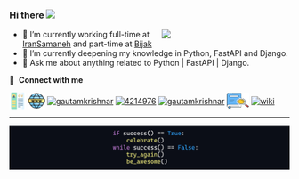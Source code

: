 ### Hi there <a href="https://www.gautamkrishnar.com/"><img src="https://media.giphy.com/media/hvRJCLFzcasrR4ia7z/giphy.gif" width="5%"></a>

<img align='right' src="https://media.giphy.com/media/836HiJc7pgzy8iNXCn/giphy.gif" width="230" />

- 🔭 I’m currently working full-time at [IranSamaneh](https://iransamaneh.com/) and part-time at [Bijak](https://bijak.ir/)
- 🌱 I’m currently deepening my knowledge in Python, FastAPI and Django.
- 💬 Ask me about anything related to Python | FastAPI | Django.

🔗 &nbsp;**Connect with me**
<p align="left"> 
<a href="https://mrmrprogrammer.pythonanywhere.com/Resume" target="blank"><img align="center" src="https://github.com/MrMrProgrammer/MrMrProgrammer/blob/main/images/cv.png" alt="cv" height="30" width="30" /></a>
<a href="https://mrmrprogrammer.ir" target="blank"><img align="center" src="https://github.com/MrMrProgrammer/MrMrProgrammer/blob/main/images/browser.png" alt="gautamkrishnar" height="30" width="30" /></a>
<a href="www.linkedin.com/in/mrmrprogrammer" target="blank"><img align="center" src="https://raw.githubusercontent.com/rahuldkjain/github-profile-readme-generator/master/src/images/icons/Social/linked-in-alt.svg" alt="gautamkrishnar" height="30" width="40" /></a>
<a href="https://stackoverflow.com/users/20306553/mrmrprogrammer" target="blank"><img align="center" src="https://raw.githubusercontent.com/rahuldkjain/github-profile-readme-generator/master/src/images/icons/Social/stack-overflow.svg" alt="4214976" height="30" width="40" /></a>
<a href="https://instagram.com/mrmrprogrammer" target="blank"><img align="center" src="https://raw.githubusercontent.com/rahuldkjain/github-profile-readme-generator/master/src/images/icons/Social/instagram.svg" alt="gautamkrishnar" height="30" width="40" /></a>
<a href="https://github.com/MrMrProgrammer/wiki" target="blank"><img align="center" src="https://github.com/MrMrProgrammer/MrMrProgrammer/blob/main/images/wiki.png" alt="wiki" height="30" width="40" /></a>
<a href="https://pypi.org/user/MrMrProgrammer" target="blank"><img align="center" src="https://upload.wikimedia.org/wikipedia/commons/0/04/PyPI-Logo-notext.svg" alt="wiki" height="30" width="40" /></a>

---

![ProgrammingWallpaper](/images/narrow_programming_wallpaper.png)
